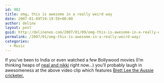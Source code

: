 ```yaml
---
id: 902
title: omg… this is awesome in a really weird way
date: 2007-01-09T19:19:59+00:00
author: deline
layout: post
guid: http://delineneo.com/2007/01/09/omg-this-is-awesome-in-a-really-weird-way/
permalink: /2007/01/omg-this-is-awesome-in-a-really-weird-way/
categories:
  - Music
---
```

If you&#8217;ve been to India or even watched a few Bollywood movies (I&#8217;m thinking heaps of [neal and nikki](http://www.imdb.com/title/tt0470869/) right now&#8230;) you&#8217;ll probably laugh in awesomeness at the above video clip which features [Brett Lee the Aussie cricketer.](http://www.smh.com.au/news/news/brett-goes-to-bowlywood/2007/01/08/1168104921621.html)
